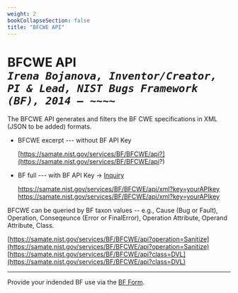 ```yaml
---
weight: 2
bookCollapseSection: false
title: "BFCWE API"
---
```


<!-- Google tag (gtag.js) -->
<script async src="https://www.googletagmanager.com/gtag/js?id=G-PJ364XPP9F"></script>
<script>
  window.dataLayer = window.dataLayer || [];
  function gtag(){dataLayer.push(arguments);}
  gtag('js', new Date());

  gtag('config', 'G-PJ364XPP9F');
</script>

# BFCWE API <br/>_`Irena Bojanova, Inventor/Creator, PI & Lead, NIST Bugs Framework (BF), 2014 – ~~~~`_

The BFCWE API generates and filters the BF CWE specifications in XML (JSON to be added) formats. 

- BFCWE excerpt --- without BF API Key

  [https://samate.nist.gov/services/BF/BFCWE/api?](https://samate.nist.gov/services/BF/BFCWE/api?)

- BF full  --- with BF API Key &rarr; [Inquiry](https://forms.gle/SRZyva5Vn1i4dQQ2A)

  https://samate.nist.gov/services/BF/BFCWE/api/xml?key=yourAPIkey </br>
  https://samate.nist.gov/services/BF/BFCWE/api/xml?key=yourAPIkey

  
BFCWE can be queried by BF taxon values -- e.g., Cause (Bug or Fault), Operation, Conseqeunce (Error or FinalError), Operation Attribute, Operand Attribute, Class. 

[https://samate.nist.gov/services/BF/BFCWE/api?operation=Sanitize](https://samate.nist.gov/services/BF/BFCWE/api?operation=Sanitize)
[https://samate.nist.gov/services/BF/BFCWE/api?class=DVL](https://samate.nist.gov/services/BF/BFCWE/api?class=DVL)

______________________________________
Provide your indended BF use via the [BF Form](https://forms.gle/SRZyva5Vn1i4dQQ2A).